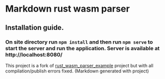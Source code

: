 # Markdown rust wasm parser

## Installation guide.

### On site directory run `npm install` and then run `npm serve` to start the server and run the application. Server is available at http://localhost:8080/

This project is a fork of [rust_wasm_parser_example](https://github.com/tensor-programming/rust_wasm_parser_example) project but with all compilation/publish errors fixed.
(Markdown generated with project)
